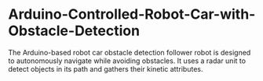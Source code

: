 # Arduino-Controlled-Robot-Car-with-Obstacle-Detection
The Arduino-based robot car obstacle detection follower robot is designed to autonomously  navigate while avoiding obstacles. It uses a radar unit to detect objects in its path and  gathers their kinetic attributes.
